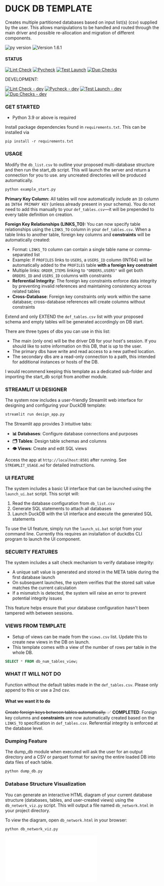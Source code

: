 # DUCK DB TEMPLATE

Creates multiple partitioned databases based on input list(s) (csv) supplied by the user. This allows manipulations to be handled and routed through the main driver and possible re-allocation and migration of different components.

![py version](https://img.shields.io/badge/python-3.9+-blue) ![Version 1.6.1](https://img.shields.io/badge/version-1.6.1-brightgreen)

#### STATUS 

[![Lint Check](https://github.com/uaineteine/duck_db_template/actions/workflows/lint_check.yaml/badge.svg)](https://github.com/uaineteine/duck_db_template/actions/workflows/lint_check.yaml) [![Pycheck](https://github.com/uaineteine/duck_db_template/actions/workflows/pycheck.yaml/badge.svg)](https://github.com/uaineteine/duck_db_template/actions/workflows/pycheck.yaml) [![Test Launch](https://github.com/uaineteine/duck_db_template/actions/workflows/start_server.yaml/badge.svg)](https://github.com/uaineteine/duck_db_template/actions/workflows/start_server.yaml) [![Dup Checks](https://github.com/uaineteine/duck_db_template/actions/workflows/duplication_check.yaml/badge.svg)](https://github.com/uaineteine/duck_db_template/actions/workflows/duplication_check.yaml)

DEVELOPMENT:

[![Lint Check - dev](https://github.com/uaineteine/duck_db_template/actions/workflows/lint_check_dev.yaml/badge.svg)](https://github.com/uaineteine/duck_db_template/actions/workflows/lint_check_dev.yaml) [![Pycheck - dev](https://github.com/uaineteine/duck_db_template/actions/workflows/pycheck.yaml/badge.svg)](https://github.com/uaineteine/duck_db_template/actions/workflows/lint_check_dev.yaml) [![Test Launch - dev](https://github.com/uaineteine/duck_db_template/actions/workflows/start_server_dev.yaml/badge.svg)](https://github.com/uaineteine/duck_db_template/actions/workflows/start_server_dev.yaml) [![Dup Checks - dev](https://github.com/uaineteine/duck_db_template/actions/workflows/duplication_check_dev.yaml/badge.svg)](https://github.com/uaineteine/duck_db_template/actions/workflows/duplication_check_dev.yaml)

### GET STARTED

* Python 3.9 or above is required

Install package dependencies found in `requirements.txt`. This can be installed via

```
pip install -r requirements.txt
```

### USAGE

Modify the `db_list.csv` to outline your proposed multi-database structure and then run the start_db script. This will launch the server and return a connection for you to use. any uncreated directories will be produced automatically.

```bash
python example_start.py
```

**Primary Key Column:**
All tables will now automatically include an `ID` column as `INT64 PRIMARY KEY` (unless already present in your schema). You do not need to add this manually to your `def_tables.csv`—it will be prepended to every table definition on creation.

**Foreign Key Relationships (LINKS_TO):**
You can now specify table relationships using the `LINKS_TO` column in your `def_tables.csv`. When a table links to another table, foreign key columns and **constraints** will be automatically created:
- Format: `LINKS_TO` column can contain a single table name or comma-separated list
- Example: If `PROFILES` links to `USERS`, a `USERS_ID` column (INT64) will be automatically added to the `PROFILES` table **with a foreign key constraint**
- Multiple links: `ORDER_ITEMS` linking to `"ORDERS,USERS"` will get both `ORDERS_ID` and `USERS_ID` columns with constraints
- **Referential Integrity**: The foreign key constraints enforce data integrity by preventing invalid references and maintaining consistency across related tables
- **Cross-Database**: Foreign key constraints only work within the same database; cross-database references will create columns without constraints

Extend and only EXTEND the `def_tables.csv` list with your proposed schema and empty tables will be generated accordingly on DB start.

There are three types of dbs you can use in this list:

* The main (only one) will be the driver DB for your host's session. If you should like to sotre information on this DB, that is up to the user.
* The primary dbs have write and read access to a new pathed location.
* The secondary dbs are a read-only connection to a path, this intended for additional instances or hosts of the DB.

I would recommend keeping this template as a dedicated sub-folder and importing the start_db script from another module.

### STREAMLIT UI DESIGNER

The system now includes a user-friendly Streamlit web interface for designing and configuring your DuckDB template:

```bash
streamlit run design_app.py
```

The Streamlit app provides 3 intuitive tabs:
- **📊 Databases**: Configure database connections and purposes
- **🗂️ Tables**: Design table schemas and columns  
- **👁️ Views**: Create and edit SQL views

Access the app at `http://localhost:8501` after running. See `STREAMLIT_USAGE.md` for detailed instructions.

### UI FEATURE

The system includes a basic UI interface that can be launched using the `launch_ui.bat` script. This script will:

1. Read the database configuration from `db_list.csv`
2. Generate SQL statements to attach all databases
3. Launch DuckDB with the UI interface and execute the generated SQL statements

To use the UI feature, simply run the `launch_ui.bat` script from your command line. Currently this requires an installation of duckdbs CLI program to launch the UI component.

### SECURITY FEATURES

The system includes a salt check mechanism to verify database integrity:

* A unique salt value is generated and stored in the META table during the first database launch
* On subsequent launches, the system verifies that the stored salt value matches the current calculation
* If a mismatch is detected, the system will raise an error to prevent potential integrity issues

This feature helps ensure that your database configuration hasn't been tampered with between sessions.

### VIEWS FROM TEMPLATE
* Setup of views can be made from the `views.csv` list. Update this to create new views in the DB on launch.
* This template comes with a view of the number of rows per table in the whole DB. 

```sql
SELECT * FROM db_num_tables_view;
```

### WHAT IT WILL NOT DO

Function without the default tables made in the `def_tables.csv`. Please only append to this or use a 2nd csv.

#### What we want it to do

~~Create foreign keys between tables automatically.~~ ✅ **COMPLETED**: Foreign key columns and **constraints** are now automatically created based on the `LINKS_TO` specification in `def_tables.csv`. Referential integrity is enforced at the database level.

### Dumping Feature

The dump_db module when executed will ask the user for an output directory and a CSV or parquet format for saving the entire loaded DB into data files of each table.

```bash
python dump_db.py
```

### Database Structure Visualization

You can generate an interactive HTML diagram of your current database structure (databases, tables, and user-created views) using the `db_network_viz.py` script. This will output a file named `db_network.html` in your project directory.

To view the diagram, open `db_network.html` in your browser:

```bash
python db_network_viz.py
```

![Database Diagram](db_network.html)

